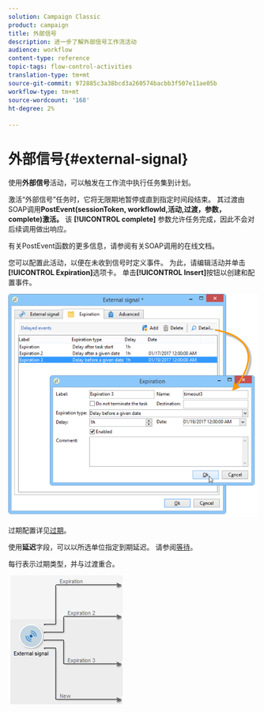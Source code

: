 ```yaml
---
solution: Campaign Classic
product: campaign
title: 外部信号
description: 进一步了解外部信号工作流活动
audience: workflow
content-type: reference
topic-tags: flow-control-activities
translation-type: tm+mt
source-git-commit: 972885c3a38bcd3a260574bacbb3f507e11ae05b
workflow-type: tm+mt
source-wordcount: '168'
ht-degree: 2%

---
```



# 外部信号{#external-signal}

使用&#x200B;**外部信号**&#x200B;活动，可以触发在工作流中执行任务集到计划。

激活“外部信号”任务时，它将无限期地暂停或直到指定时间段结束。 其过渡由SOAP调用&#x200B;**PostEvent(sessionToken, workflowId,活动,过渡，参数，complete)激活。** 该 **[!UICONTROL complete]** 参数允许任务完成，因此不会对后续调用做出响应。

有关PostEvent函数的更多信息，请参阅有关SOAP调用的在线文档。

您可以配置此活动，以便在未收到信号时定义事件。 为此，请编辑活动并单击&#x200B;**[!UICONTROL Expiration]**&#x200B;选项卡。 单击&#x200B;**[!UICONTROL Insert]**&#x200B;按钮以创建和配置事件。

![](assets/edit_signal.png)

过期配置详见[过期](../../workflow/using/defining-approvals.md)。

使用&#x200B;**延迟**&#x200B;字段，可以以所选单位指定到期延迟。 请参阅[等待](../../workflow/using/wait.md)。

每行表示过期类型，并与过渡重合。

![](assets/external_sign_diag.png)

